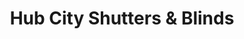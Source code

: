 ---
title: "Hub City Shutters & Blinds"
url: /lubbock/hub-city-shutters-and-blinds/
shop: window blind
---